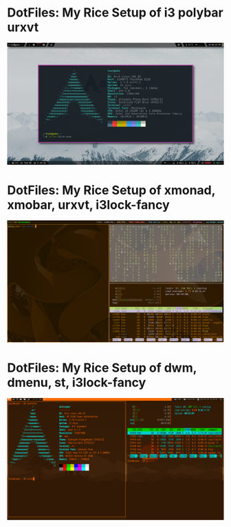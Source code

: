 # DotFiles: My Rice Setup of i3 polybar urxvt
![Screenshot of Screen My Setup](Rice.png)

# DotFiles: My Rice Setup of xmonad, xmobar, urxvt, i3lock-fancy
<p align="center">
  <img src="https://github.com/babarahmad/dotfiles/blob/master/screenshot.png" width="1366" title="hover text">
</p>

# DotFiles: My Rice Setup of dwm, dmenu, st, i3lock-fancy
<p align="center">
  <img src="https://github.com/babarahmad/dotfiles/blob/master/dwm.png" width="1366" title="hover text">
</p>

